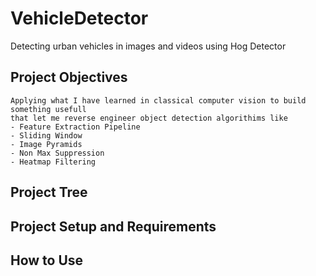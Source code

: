 # VehicleDetector
  Detecting urban vehicles in images and videos using Hog Detector

  ## Project Objectives
    Applying what I have learned in classical computer vision to build something usefull
    that let me reverse engineer object detection algorithims like
    - Feature Extraction Pipeline
    - Sliding Window
    - Image Pyramids
    - Non Max Suppression
    - Heatmap Filtering
    
  ## Project Tree
  
  ## Project Setup and Requirements
  
  ## How to Use
    

